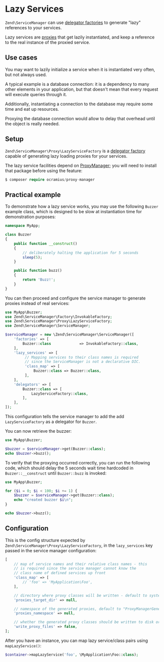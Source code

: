 # Lazy Services

`Zend\ServiceManager` can use [delegator factories](delegators.md) to generate
"lazy" references to your services.

Lazy services are [proxies](http://en.wikipedia.org/wiki/Proxy_pattern) that
get lazily instantiated, and keep a reference to the real instance of
the proxied service.

## Use cases

You may want to lazily initialize a service when it is instantiated very often,
but not always used.

A typical example is a database connection: it is a dependency to many other
elements in your application, but that doesn't mean that every request will
execute queries through it.

Additionally, instantiating a connection to the database may require some time
and eat up resources.

Proxying the database connection would allow to delay that overhead until the
object is really needed.

## Setup

`Zend\ServiceManager\Proxy\LazyServiceFactory` is a [delegator factory](delegators.md)
capable of generating lazy loading proxies for your services.

The lazy service facilities depend on [ProxyManager](https://github.com/Ocramius/ProxyManager);
you will need to install that package before using the feature:

```php
$ composer require ocramius/proxy-manager
```

## Practical example

To demonstrate how a lazy service works, you may use the following `Buzzer`
example class, which is designed to be slow at instantiation time for
demonstration purposes:

```php
namespace MyApp;

class Buzzer
{
    public function __construct()
    {
        // deliberately halting the application for 5 seconds
        sleep(5);
    }

    public function buzz()
    {
        return 'Buzz!';
    }
}
```

You can then proceed and configure the service manager to generate proxies
instead of real services:

```php
use MyApp\Buzzer;
use Zend\ServiceManager\Factory\InvokableFactory;
use Zend\ServiceManager\Proxy\LazyServiceFactory;
use Zend\ServiceManager\ServiceManager;

$serviceManager = new \Zend\ServiceManager\ServiceManager([
    'factories' => [
        Buzzer::class             => InvokableFactory::class,
    ],
    'lazy_services' => [
         // Mapping services to their class names is required
         // since the ServiceManager is not a declarative DIC.
         'class_map' => [
             Buzzer::class => Buzzer::class,
         ],
    ],
    'delegators' => [
        Buzzer::class => [
            LazyServiceFactory::class,
        ],
    ],
]);
```

This configuration tells the service manager to add the add
`LazyServiceFactory` as a delegator for `Buzzer`.

You can now retrieve the buzzer:

```php
use MyApp\Buzzer;

$buzzer = $serviceManager->get(Buzzer::class);
echo $buzzer->buzz();
```

To verify that the proxying occurred correctly, you can run the following code,
which should delay the 5 seconds wait time hardcoded in `Buzzer::__construct`
until `Buzzer::buzz` is invoked:

```php
use MyApp\Buzzer;

for ($i = 0; $i < 100; $i += 1) {
    $buzzer = $serviceManager->get(Buzzer::class);
    echo "created buzzer $i\n";
}

echo $buzzer->buzz();
```

## Configuration

This is the config structure expected by `Zend\ServiceManager\Proxy\LazyServiceFactory`,
in the `lazy_services` key passed in the service manager configuration:

```php
[
    // map of service names and their relative class names - this
    // is required since the service manager cannot know the
    // class name of defined services up front
    'class_map' => [
        // 'foo' => 'MyApplication\Foo',
    ],

    // directory where proxy classes will be written - default to system_get_tmp_dir()
    'proxies_target_dir' => null,

    // namespace of the generated proxies, default to "ProxyManagerGeneratedProxy"
    'proxies_namespace' => null,

    // whether the generated proxy classes should be written to disk or generated on-the-fly
    'write_proxy_files' => false,
];
```

After you have an instance, you can map lazy service/class pairs using
`mapLazyService()`:

```php
$container->mapLazyService('foo', \MyApplication\Foo::class);
```
